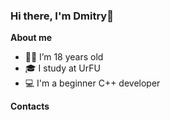 ### Hi there, I'm Dmitry👋

**About me**

- 👨‍🎓 I’m 18 years old
- 🎓 I study at UrFU
- 💻 I'm a beginner C++ developer

**Contacts**
  
